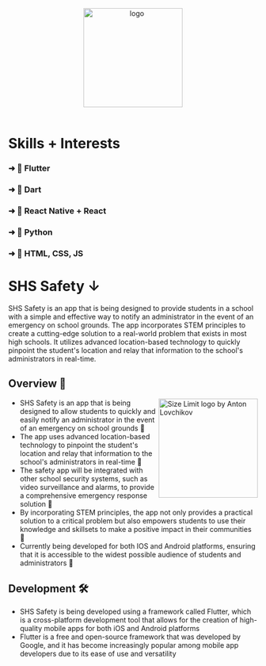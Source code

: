 <div align="center">

  <img src="https://user-images.githubusercontent.com/128609917/231065561-1c996888-321d-4ef4-a7e9-3bdc6edf2f94.png" alt="logo" width="200" height="auto" />
 
</div>

<br />
 
# Skills + Interests
### ➜ 📱 Flutter
### ➜ 🎯 Dart
### ➜ 🔩 React Native + React
### ➜ 🐍 Python
### ➜ 🎨 HTML, CSS, JS

# SHS Safety ↓

<p align="center">

SHS Safety is an app that is being designed to provide students in a school with a simple and effective way to notify an administrator in the event of an emergency on school grounds. The app incorporates STEM principles to create a cutting-edge solution to a real-world problem that exists in most high schools. It utilizes advanced location-based technology to quickly pinpoint the student's location and relay that information to the school's administrators in real-time. 

</p>
    
## Overview 👀 

<img src="https://user-images.githubusercontent.com/128609917/231061533-cbbdbad4-9f98-43ed-bd73-03104e5741b8.png" align="right" alt="Size Limit logo by Anton Lovchikov" width="200">

* SHS Safety is an app that is being designed to allow students to quickly and easily notify an administrator in the event of an emergency on school grounds 🏫 
* The app uses advanced location-based technology to pinpoint the student's location and relay that information to the school's administrators in real-time 📍 
* The safety app will be integrated with other school security systems, such as video surveillance and alarms, to provide a comprehensive emergency response solution 🚨 
* By incorporating STEM principles, the app not only provides a practical solution to a critical problem but also empowers students to use their knowledge and skillsets to make a positive impact in their communities 🧠 
* Currently being developed for both IOS and Android platforms, ensuring that it is accessible to the widest possible audience of students and administrators 📱 

## Development 🛠️ 

* SHS Safety is being developed using a framework called Flutter, which is a cross-platform development tool that allows for the creation of high-quality mobile apps for both iOS and Android platforms
* Flutter is a free and open-source framework that was developed by Google, and it has become increasingly popular among mobile app developers due to its ease of use and versatility 








